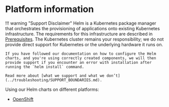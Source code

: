 # Platform information

!!! warning "Support Disclaimer"
    Helm is a Kubernetes package manager that orchestrates the provisioning of applications onto existing Kubernetes infrastructure. The requirements for this infrastructure are described in [Prerequisites](../userguide/PREREQUISITES.md). The Kubernetes cluster remains your responsibility; we do not provide direct support for Kubernetes or the underlying hardware it runs on.

    If you have followed our documentation on how to configure the Helm charts, and you're using correctly created components, we will then provide support if you encounter an error with installation after running the `helm install` command. 

    Read more about [what we support and what we don’t](../troubleshooting/SUPPORT_BOUNDARIES.md). 

Using our Helm charts on different platforms:

* [OpenShift](OPENSHIFT.md)
